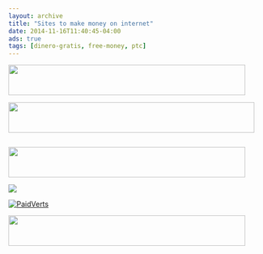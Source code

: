 ```yaml
---
layout: archive
title: "Sites to make money on internet"
date: 2014-11-16T11:40:45-04:00
ads: true
tags: [dinero-gratis, free-money, ptc]
---
```


<a target="_blank" href="http://www.cashbux.info/index.php?view=register&ref=lifenbiz"><img src="http://www.cashbux.info/images/banner1.gif" border="0" width="468" height="60" /></a>

<a target="_blank" href="http://www.scarlet-clicks.info/?ref=lifenbiz"><img src="http://www.scarlet-clicks.info/banners/banner1.png" border="0" width="486" height="60" /></a>

<a href="http://buxp.org/?r=lifenbiz"><img src="http://buxp.org/images/promote/advertise_banner_468x60.gif" alt="" />

<a href="http://www.neobux.com/?r=lifenbiz"><img src="http://images.neobux.com/imagens/banner9.gif" width="468" height="60"></a>

<a href="http://www.clixsense.com/?6930063" target="_blank"><img src="http://csstatic.com/banners/clixsense_gpt300x250a.png" border="0"></a>

<a href="https://www.paidverts.com/ref/lifenbiz"><img title="Join PaidVerts NOW!" alt="PaidVerts" src="https://www.paidverts.com/banners/pv/728x90_3.gif" /></a>

<a target="_blank" href="http://www.payadoo.com/?ref=lifenbiz"><img src="http://www.payadoo.com/banners/banner1.gif" border="0" width="468" height="60" /></a>

